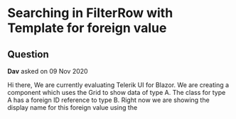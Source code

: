 # Searching in FilterRow with Template for foreign value

## Question

**Dav** asked on 09 Nov 2020

Hi there, We are currently evaluating Telerik UI for Blazor. We are creating a component which uses the Grid to show data of type A. The class for type A has a foreign ID reference to type B. Right now we are showing the display name for this foreign value using the <Template> tag. This works great, but when searching using the Grid's FilterRow it seems the Grid is still searching in the foreign ID instead of its display name. I've tried using FilterDescriptors as per the documentation, but unfortunately did not get this to work. King regards, Davin

## Answer

**Stamo Gochev** answered on 11 Nov 2020

Hello Davin, As the "RoleId" field is of type "int", you are correct that using the "Template" configuration of the "GridColumn" tag is required in order to display the actual role name instead of the "RoleId" value. The case is the same for the filter row - by default, a NumericTextBox filter will be shown for the "RoleId" column. In order to customize it and use a DropDownList instead of a NumericTextBox, you can use the "FilterCellTemplate" configuration in a similar way as the "Template" tag. There is a demo for customizing the filter row that you can check out: [https://demos.telerik.com/blazor-ui/grid/custom-filter-row](https://demos.telerik.com/blazor-ui/grid/custom-filter-row) as well as a documentation article: [https://docs.telerik.com/blazor-ui/components/grid/templates/filter#filter-row-template](https://docs.telerik.com/blazor-ui/components/grid/templates/filter#filter-row-template) that provide additional information on using the "FilterCellTemplate". For the concrete case, here is a sample initialization of a DropDownList that can be used: <GridColumn Field=@nameof(Employee.RoleId) Title="Position"> <EditorTemplate>... </EditorTemplate> <Template>... </Template> <FilterCellTemplate> <TelerikDropDownList Data="@Roles" DefaultText="Unknown" Value="@RoleId" TextField="@nameof(Role.RoleName)" ValueField="@nameof(Role.RoleId)" Width="100%" PopupHeight="auto" ValueChanged="@(async (int roleId)=> { RoleId=roleId; var filter=context.FilterDescriptor.FilterDescriptors[0] as FilterDescriptor; filter.Value=RoleId; await context.FilterAsync(); })"> </TelerikDropDownList> </FilterCellTemplate> </GridColumn> The code is almost identical to the DropDownList that is used in the "EditorTemplate" tag with an additional "ValueChanged" handler that receives the chosen "roleId" value and sets it to the "FilterDescriptor.Value" field and then makes a call to "await context.FilterAsync()", which triggers the actual filtering and returns the filtered results. The configuration can be customized further depending on your exact requirements, e.g. a ComboBox can be used instead or you can add additional filtering components. I am attaching a runnable updated version of the "ForeignSearch.razor" file with the above suggestions applies, so you can check it out. Regards, Stamo Gochev

### Response

**Joeri** answered on 17 Nov 2020

Hi, I'm working with Davin on the same project, thank you for your solution! However, a follow-up question remains for us: how can we achieve filtering in foreign records with the GridSearchBox on the toolbar?

### Response

**Stamo Gochev** answered on 19 Nov 2020

Hi Joeri, The search box feature works with string fields only (but "RoleId" is a number) and it does not have the same customization options compared to the filter cells. What I can suggest in this case is to further customize the filter row UI to better suit your needs. Regards, Stamo Gochev
